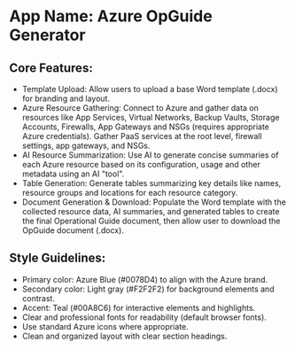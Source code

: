 # **App Name**: Azure OpGuide Generator

## Core Features:

- Template Upload: Allow users to upload a base Word template (.docx) for branding and layout.
- Azure Resource Gathering: Connect to Azure and gather data on resources like App Services, Virtual Networks, Backup Vaults, Storage Accounts, Firewalls, App Gateways and NSGs (requires appropriate Azure credentials). Gather PaaS services at the root level, firewall settings, app gateways, and NSGs.
- AI Resource Summarization: Use AI to generate concise summaries of each Azure resource based on its configuration, usage and other metadata using an AI "tool".
- Table Generation: Generate tables summarizing key details like names, resource groups and locations for each resource category.
- Document Generation & Download: Populate the Word template with the collected resource data, AI summaries, and generated tables to create the final Operational Guide document, then allow user to download the OpGuide document (.docx).

## Style Guidelines:

- Primary color: Azure Blue (#0078D4) to align with the Azure brand.
- Secondary color: Light gray (#F2F2F2) for background elements and contrast.
- Accent: Teal (#00A8C6) for interactive elements and highlights.
- Clear and professional fonts for readability (default browser fonts).
- Use standard Azure icons where appropriate.
- Clean and organized layout with clear section headings.